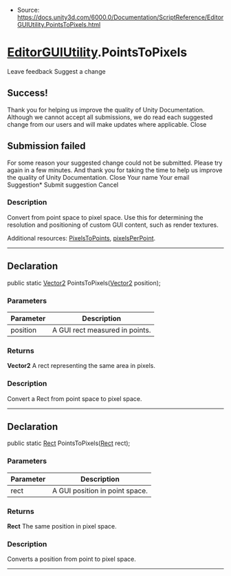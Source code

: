 * Source: https://docs.unity3d.com/6000.0/Documentation/ScriptReference/EditorGUIUtility.PointsToPixels.html

#  [EditorGUIUtility](https://docs.unity3d.com/6000.0/Documentation/ScriptReference/EditorGUIUtility.html).PointsToPixels
Leave feedback
Suggest a change
## Success!
Thank you for helping us improve the quality of Unity Documentation. Although we cannot accept all submissions, we do read each suggested change from our users and will make updates where applicable.
Close
## Submission failed
For some reason your suggested change could not be submitted. Please <a>try again</a> in a few minutes. And thank you for taking the time to help us improve the quality of Unity Documentation.
Close
Your name Your email Suggestion* Submit suggestion
Cancel
### Description
Convert from point space to pixel space.
Use this for determining the resolution and positioning of custom GUI content, such as render textures.  
  
Additional resources: [PixelsToPoints](https://docs.unity3d.com/6000.0/Documentation/ScriptReference/EditorGUIUtility.PixelsToPoints.html), [pixelsPerPoint](https://docs.unity3d.com/6000.0/Documentation/ScriptReference/EditorGUIUtility-pixelsPerPoint.html).
* * *
## Declaration
public static [Vector2](https://docs.unity3d.com/6000.0/Documentation/ScriptReference/Vector2.html) PointsToPixels([Vector2](https://docs.unity3d.com/6000.0/Documentation/ScriptReference/Vector2.html) position); 
### Parameters
Parameter | Description  
---|---  
position | A GUI rect measured in points.  
### Returns
**Vector2** A rect representing the same area in pixels. 
### Description
Convert a Rect from point space to pixel space.
* * *
## Declaration
public static [Rect](https://docs.unity3d.com/6000.0/Documentation/ScriptReference/Rect.html) PointsToPixels([Rect](https://docs.unity3d.com/6000.0/Documentation/ScriptReference/Rect.html) rect); 
### Parameters
Parameter | Description  
---|---  
rect | A GUI position in point space.  
### Returns
**Rect** The same position in pixel space. 
### Description
Converts a position from point to pixel space.
* * *
